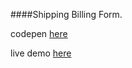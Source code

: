 ####Shipping Billing Form.

codepen [here](http://codepen.io/NataTek/pen/mOoqvW)

live demo [here](https://moderntek.github.io/mdForms/search/index.html)
